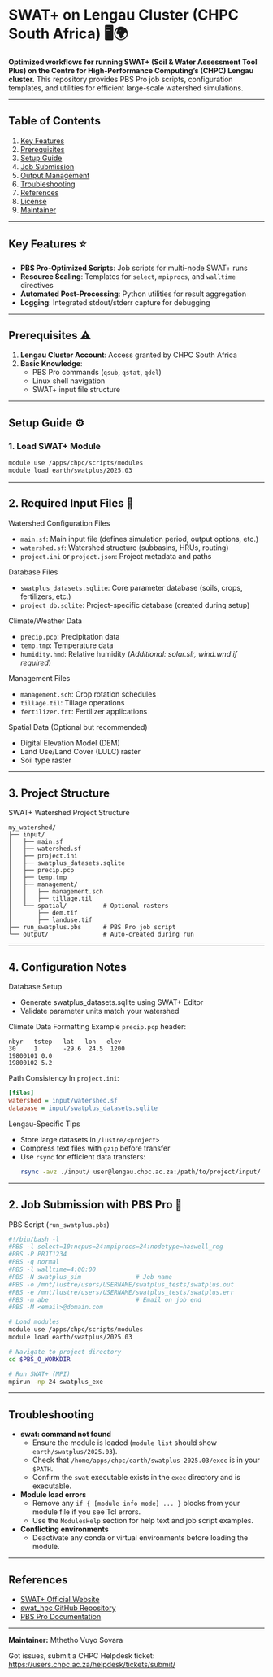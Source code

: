 # SWAT+ on Lengau Cluster (CHPC South Africa) 🖥️🌍  

**Optimized workflows for running SWAT+ (Soil & Water Assessment Tool Plus) on the Centre for High-Performance Computing’s (CHPC) Lengau cluster.** This repository provides PBS Pro job scripts, configuration templates, and utilities for efficient large-scale watershed simulations.  

---

## Table of Contents  
1. [Key Features](#key-features-star)  
2. [Prerequisites](#prerequisites-warning)  
3. [Setup Guide](#setup-guide-gear)  
4. [Job Submission](#job-submission-with-pbs-pro-rocket)  
5. [Output Management](#output-management-file_folder)  
6. [Troubleshooting](#troubleshooting-mag)  
7. [References](#references-book)  
8. [License](#license-page_facing_up)  
9. [Maintainer](#maintainer)  

---

## Key Features :star:  
- **PBS Pro-Optimized Scripts**: Job scripts for multi-node SWAT+ runs  
- **Resource Scaling**: Templates for `select`, `mpiprocs`, and `walltime` directives  
- **Automated Post-Processing**: Python utilities for result aggregation  
- **Logging**: Integrated stdout/stderr capture for debugging  

---

## Prerequisites :warning:  
1. **Lengau Cluster Account**: Access granted by CHPC South Africa  
2. **Basic Knowledge**:  
   - PBS Pro commands (`qsub`, `qstat`, `qdel`)  
   - Linux shell navigation  
   - SWAT+ input file structure  

---

## Setup Guide :gear:  
### 1. Load SWAT+ Module
```bash
module use /apps/chpc/scripts/modules
module load earth/swatplus/2025.03
```
---

## 2. Required Input Files 📂
Watershed Configuration Files
   - ```main.sf```: Main input file (defines simulation period, output options, etc.)
   - ```watershed.sf```: Watershed structure (subbasins, HRUs, routing)
   - ```project.ini``` or ```project.json```: Project metadata and paths

Database Files
- ```swatplus_datasets.sqlite```: Core parameter database (soils, crops, fertilizers, etc.)
- ```project_db.sqlite```: Project-specific database (created during setup)

Climate/Weather Data
- ```precip.pcp```: Precipitation data
- ```temp.tmp```: Temperature data
- ```humidity.hmd```: Relative humidity
(*Additional: solar.slr, wind.wnd if required*)

Management Files
- ```management.sch```: Crop rotation schedules
- ```tillage.til```: Tillage operations
- ```fertilizer.frt```: Fertilizer applications

Spatial Data (Optional but recommended)
- Digital Elevation Model (DEM)
- Land Use/Land Cover (LULC) raster
- Soil type raster

---

## 3. Project Structure
SWAT+ Watershed Project Structure

```text
my_watershed/
├── input/
│   ├── main.sf
│   ├── watershed.sf
│   ├── project.ini
│   ├── swatplus_datasets.sqlite
│   ├── precip.pcp
│   ├── temp.tmp
│   ├── management/
│   │   ├── management.sch
│   │   ├── tillage.til
│   └── spatial/          # Optional rasters
│       ├── dem.tif
│       ├── landuse.tif
├── run_swatplus.pbs      # PBS Pro job script
└── output/               # Auto-created during run
```
---

## 4. Configuration Notes
Database Setup
- Generate swatplus_datasets.sqlite using SWAT+ Editor
- Validate parameter units match your watershed

Climate Data Formatting
Example ```precip.pcp``` header:
```text
nbyr   tstep   lat   lon   elev
30     1       -29.6  24.5  1200
19800101 0.0
19800102 5.2
```

Path Consistency
In ```project.ini```:
```ini
[files]
watershed = input/watershed.sf
database = input/swatplus_datasets.sqlite
```

Lengau-Specific Tips
   - Store large datasets in ```/lustre/<project>```
   - Compress text files with ```gzip``` before transfer
   - Use ```rsync``` for efficient data transfers:
     ```bash
     rsync -avz ./input/ user@lengau.chpc.ac.za:/path/to/project/input/
     ```
---

## 2. Job Submission with PBS Pro :rocket: 
PBS Script (```run_swatplus.pbs```)
```bash
#!/bin/bash -l  
#PBS -l select=10:ncpus=24:mpiprocs=24:nodetype=haswell_reg
#PBS -P PRJT1234
#PBS -q normal
#PBS -l walltime=4:00:00
#PBS -N swatplus_sim               # Job name 
#PBS -o /mnt/lustre/users/USERNAME/swatplus_tests/swatplus.out
#PBS -e /mnt/lustre/users/USERNAME/swatplus_tests/swatplus.err
#PBS -m abe                        # Email on job end  
#PBS -M <email>@domain.com  

# Load modules
module use /apps/chpc/scripts/modules
module load earth/swatplus/2025.03

# Navigate to project directory  
cd $PBS_O_WORKDIR  

# Run SWAT+ (MPI)  
mpirun -np 24 swatplus_exe 
```
---

## Troubleshooting
- **swat: command not found**
    - Ensure the module is loaded (`module list` should show `earth/swatplus/2025.03`).
    - Check that `/home/apps/chpc/earth/swatplus-2025.03/exec` is in your `$PATH`.
    - Confirm the `swat` executable exists in the `exec` directory and is executable.
- **Module load errors**
    - Remove any `if { [module-info mode] ... }` blocks from your module file if you see Tcl errors.
    - Use the `ModulesHelp` section for help text and job script examples.
- **Conflicting environments**
    - Deactivate any conda or virtual environments before loading the module.

---

## References
- [SWAT+ Official Website](https://swat.tamu.edu/)
- [swat_hpc GitHub Repository](https://github.com/changliao1025/swat_hpc)
- [PBS Pro Documentation](https://www.altair.com/pbs-works/)

---

**Maintainer:** Mthetho Vuyo Sovara 

Got issues, submit a CHPC Helpdesk ticket: https://users.chpc.ac.za/helpdesk/tickets/submit/
